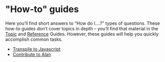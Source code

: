 # "How-to" guides

Here you’ll find short answers to “How do I….?” types of questions. These how-to guides don’t cover topics in depth – you’ll find that material in the [Topic](./topics.md) and [Reference](./references.md) Guides. However, these guides will help you quickly accomplish common tasks.

  - [Transpile to Javascript](./transpile_js.md)
  - [Contribute to Alan](./contributing.md)

<!---
TODO proposal

  - Concurrently handle and make http requests without Futures or Promises (hint: do nothing!)
  - Process large amounts of Array data in parallel without a framework (hint: do nothing!)
  - Define mutable variables outside and inside event handlers
  - Implement sequential algorithms that can't use arrays (TODO call out algorithm)
  - Define custom event types (TODO find a good event-based use case)
  - Handle math errors gracefully
  - Deploy an HTTP server to multiple cloud providers
  - Export a project
  - Import a dependent project
  - Implement a recursive algorithm using Tree (TODO call out algorithm)
  - Transpile Alan to Javascript
  - Contribute to Alan

--->